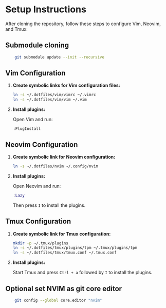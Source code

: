 # Setup Instructions

After cloning the repository, follow these steps to configure Vim, Neovim, and Tmux:

## Submodule cloning

```sh
    git submodule update --init --recursive
```

## Vim Configuration

1. **Create symbolic links for Vim configuration files:**

    ```sh
    ln -s ~/.dotfiles/vim/vimrc ~/.vimrc
    ln -s ~/.dotfiles/vim/vim ~/.vim
    ```

2. **Install plugins:**

    Open Vim and run:

    ```vim
    :PlugInstall
    ```

## Neovim Configuration

1. **Create symbolic link for Neovim configuration:**

    ```sh
    ln -s ~/.dotfiles/nvim ~/.config/nvim
    ```

2. **Install plugins:**

    Open Neovim and run:

    ```lua
    :Lazy
    ```

    Then press `I` to install the plugins.

## Tmux Configuration

1. **Create symbolic link for Tmux configuration:**

    ```sh
    mkdir -p ~/.tmux/plugins
    ln -s ~/.dotfiles/tmux/plugins/tpm ~/.tmux/plugins/tpm
    ln -s ~/.dotfiles/tmux/tmux.conf ~/.tmux.conf
    ```

2. **Install plugins:**

    Start Tmux and press `Ctrl + a` followed by `I` to install the plugins.


## Optional set NVIM as git core editor

```sh
    git config --global core.editor "nvim"
```
